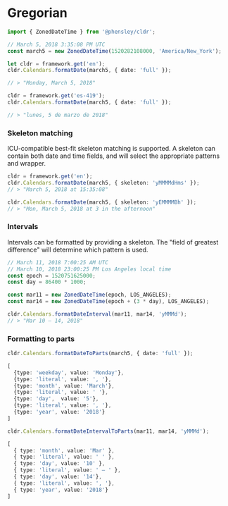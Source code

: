 # Gregorian

```typescript
import { ZonedDateTime } from '@phensley/cldr';

// March 5, 2018 3:35:08 PM UTC
const march5 = new ZonedDateTime(1520282108000, 'America/New_York');

let cldr = framework.get('en');
cldr.Calendars.formatDate(march5, { date: 'full' });

// > "Monday, March 5, 2018"

cldr = framework.get('es-419');
cldr.Calendars.formatDate(march5, { date: 'full' });

// > "lunes, 5 de marzo de 2018"
```

### Skeleton matching

ICU-compatible best-fit skeleton matching is supported. A skeleton can contain both date and time
fields, and will select the appropriate patterns and wrapper.

```typescript
cldr = framework.get('en');
cldr.Calendars.formatDate(march5, { skeleton: 'yMMMMdHms' });
// > "March 5, 2018 at 15:35:08"

cldr.Calendars.formatDate(march5, { skeleton: 'yEMMMMBh' });
// > "Mon, March 5, 2018 at 3 in the afternoon"
```

### Intervals

Intervals can be formatted by providing a skeleton. The "field of greatest difference" will determine which pattern
is used.

```typescript
// March 11, 2018 7:00:25 AM UTC
// March 10, 2018 23:00:25 PM Los Angeles local time
const epoch = 1520751625000;
const day = 86400 * 1000;

const mar11 = new ZonedDateTime(epoch, LOS_ANGELES);
const mar14 = new ZonedDateTime(epoch + (3 * day), LOS_ANGELES);

cldr.Calendars.formatDateInterval(mar11, mar14, 'yMMMd');
// > "Mar 10 – 14, 2018"
```

### Formatting to parts

```typescript
cldr.Calendars.formatDateToParts(march5, { date: 'full' });

[
  {type: 'weekday', value: 'Monday'},
  {type: 'literal', value: ', '},
  {type: 'month', value: 'March'},
  {type: 'literal', value: ' '},
  {type: 'day',  value: '5'},
  {type: 'literal', value: ', '},
  {type: 'year', value: '2018'}
]
```

```typescript
cldr.Calendars.formatDateIntervalToParts(mar11, mar14, 'yMMMd');

[
  { type: 'month', value: 'Mar' },
  { type: 'literal', value: ' ' },
  { type: 'day', value: '10' },
  { type: 'literal', value: ' – ' },
  { type: 'day', value: '14'},
  { type: 'literal', value: ', '},
  { type: 'year', value: '2018'}
]
```
